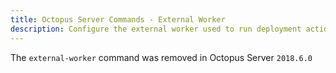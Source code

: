 ```yaml
---
title: Octopus Server Commands - External Worker
description: Configure the external worker used to run deployment actions and scripts on the Octopus Server
---
```


The `external-worker` command was removed in Octopus Server `2018.6.0`
